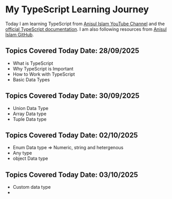 # My TypeScript Learning Journey
Today I am learning TypeScript from [Anisul Islam YouTube Channel](https://www.youtube.com/@anisul-islam) and the [official TypeScript documentation](https://www.typescriptlang.org/docs/). I am also following resources from [Anisul Islam GitHub](https://github.com/anisul-Islam/typescript-documentation).

## Topics Covered Today **Date:** 28/09/2025  
- What is TypeScript
- Why TypeScript is Important
- How to Work with TypeScript
- Basic Data Types


## Topics Covered Today **Date:** 30/09/2025
- Union Data Type
- Array Data type
- Tuple Data type 


## Topics Covered Today **Date:** 02/10/2025
- Enum Data type => Numeric, string and hetergenous 
- Any type 
- object Data type 

## Topics Covered Today **Date:** 03/10/2025
- Custom data type 
- 
